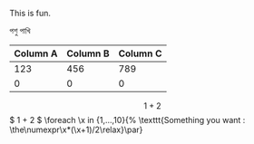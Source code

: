 This is fun.

পশু পাখি

| Column A | Column B | Column C |
|:---------|:---------|:---------|
| 123      | 456      | 789      |
| 0        | 0        | 0        |

<!--TBLFM C2=A1+A2; C1=56*78/4 -->

$$ 1 + 2 $$
$ 1 + 2 $
\foreach \x in {1,...,10}{%
  \texttt{Something you want : \the\numexpr\x*(\x+1)/2\relax}\par}
